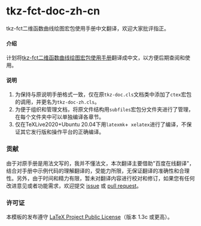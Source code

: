 # tkz-fct-doc-zh-cn
tkz-fct二维函数曲线绘图宏包使用手册中文翻译，欢迎大家批评指正。

#### 介绍
计划将[tkz-fct二维函数曲线绘图宏包使用手册](https://github.com/tkz-sty/tkz-fct)翻译成中文，以方便后期查阅和使用。

#### 说明
1. 为保持与原说明手册格式一致，仅在原`tkz-doc.cls`文档类中添加了`ctex`宏包的调用，并更名为`tkz-doc-zh.cls`。
2. 为便于组织和管理文档，将原文件结构用`subfiles`宏包分文件夹进行了管理，在每个文件夹中可以单独编译各章节。
3. 仅在TeXLive2020+Ubuntu 20.04下用`latexmk`+` xelatex`进行了编译，不保证其它发行版和操作平台的正确编译。

### 贡献
由于对原手册是用法文写的，我并不懂法文，本次翻译主要借助"百度在线翻译"，结合对手册中示例代码的理解翻译的，受能力所限，无保证翻译的准确性和合理性。另外，由于时间和精力有限，暂未对翻译内容进行校对和修订，如果您有任何改进意见或者功能需求，欢迎提交 [issue](https://github.com/registor/tkz-fct-doc-zh-cn/issues) 或 [pull request](https://github.com/registor/tkz-fct-doc-zh-cn/pulls)。

### 许可证

本模板的发布遵守 [LaTeX Project Public License](http://www.latex-project.org/lppl.txt)（版本 1.3c 或更高）。



